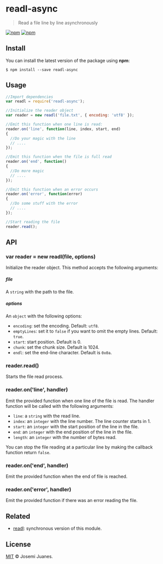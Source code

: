 # readl-async

> Read a file line by line asynchronously

[![npm](https://img.shields.io/npm/v/readl-async.svg?style=flat-square)](https://www.npmjs.com/package/readl-async)
[![npm](https://img.shields.io/npm/dt/readl-async.svg?style=flat-square)](https://www.npmjs.com/package/readl-async)

## Install

You can install the latest version of the package using **npm**:

```
$ npm install --save readl-async
```

## Usage

```javascript
//Import dependencies
var readl = require('readl-async');

//Initialize the reader object
var reader = new readl('file.txt', { encoding: 'utf8' });

//Emit this function when one line is read:
reader.on('line', function(line, index, start, end)
{
  //Do your magic with the line
  // ....
});

//Emit this function when the file is full read
reader.on('end', function()
{
  //Do more magic
  // ....
});

//Emit this function when an error occurs
reader.on('error', function(error)
{
  //Do some stuff with the error
  // ....
});

//Start reading the file
reader.read();
```

## API

### var reader = new readl(file, options)

Initialize the reader object. This method accepts the following arguments:

##### file

A `string` with the path to the file.

##### options

An `object` with the following options:

- `encoding`: set the encoding. Default: `utf8`.
- `emptyLines`: set it to `false` if you want to omit the empty lines. Default: `true`.
- `start`: start position. Default is 0.
- `chunk`: set the chunk size. Default is 1024.
- `endl`: set the end-line character. Default is `0x0a`.

### reader.read()

Starts the file read process.

### reader.on('line', handler)

Emit the provided function when one line of the file is read. The handler function will be called with the following arguments:

- `line`: a `string` with the read line.
- `index`: an `integer` with the line number. The line counter starts in 1.
- `start`: an `integer` with the start position of the line in the file.
- `end`: an `integer` with the end position of the line in the file.
- `length`: an `integer` with the number of bytes read.

You can stop the file reading at a particular line by making the callback function return `false`.  

### reader.on('end', handler)

Emit the provided function when the end of file is reached.

### reader.on('error', handler)

Emit the provided function if there was an error reading the file.


## Related

- [readl](https://github.com/jmjuanes/readl): synchronous version of this module.

## License

[MIT](./LICENSE) &copy; Josemi Juanes.
